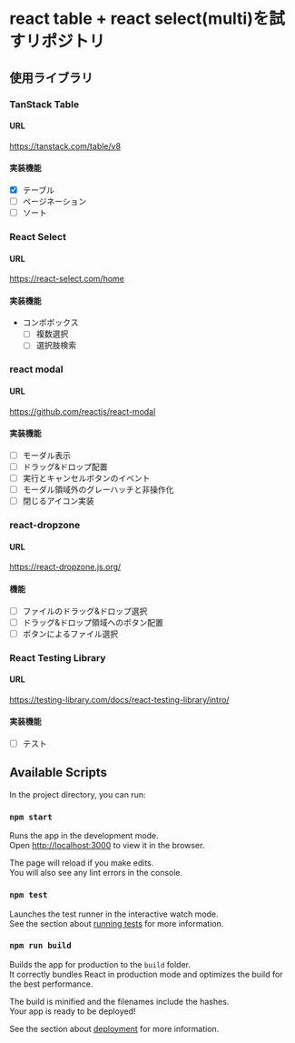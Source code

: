 # react table + react select(multi)を試すリポジトリ

## 使用ライブラリ

### TanStack Table
#### URL
https://tanstack.com/table/v8

#### 実装機能
- [x] テーブル
- [ ] ページネーション
- [ ] ソート

### React Select
#### URL
https://react-select.com/home

#### 実装機能
- コンボボックス
  - [ ] 複数選択
  - [ ] 選択肢検索

### react modal
#### URL
https://github.com/reactjs/react-modal

#### 実装機能
- [ ] モーダル表示
- [ ] ドラッグ&ドロップ配置
- [ ] 実行とキャンセルボタンのイベント
- [ ] モーダル領域外のグレーハッチと非操作化
- [ ] 閉じるアイコン実装

### react-dropzone

#### URL
https://react-dropzone.js.org/

#### 機能
- [ ] ファイルのドラッグ&ドロップ選択
- [ ] ドラッグ&ドロップ領域へのボタン配置
- [ ] ボタンによるファイル選択

### React Testing Library

#### URL
https://testing-library.com/docs/react-testing-library/intro/

#### 実装機能
- [ ] テスト
## Available Scripts

In the project directory, you can run:

### `npm start`

Runs the app in the development mode.\
Open [http://localhost:3000](http://localhost:3000) to view it in the browser.

The page will reload if you make edits.\
You will also see any lint errors in the console.

### `npm test`

Launches the test runner in the interactive watch mode.\
See the section about [running tests](https://facebook.github.io/create-react-app/docs/running-tests) for more information.

### `npm run build`

Builds the app for production to the `build` folder.\
It correctly bundles React in production mode and optimizes the build for the best performance.

The build is minified and the filenames include the hashes.\
Your app is ready to be deployed!

See the section about [deployment](https://facebook.github.io/create-react-app/docs/deployment) for more information.

